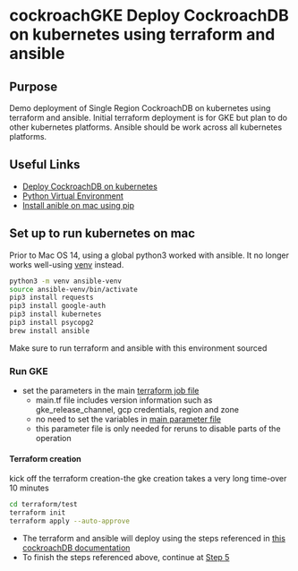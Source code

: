 # cockroachGKE Deploy CockroachDB on kubernetes using terraform and ansible
## Purpose
Demo deployment of Single Region CockroachDB on kubernetes using terraform and ansible.  Initial terraform deployment
is for GKE but plan to do other kubernetes platforms.  Ansible should be work across all kubernetes platforms.

## Useful Links

* [Deploy CockroachDB on kubernetes](https://www.cockroachlabs.com/docs/stable/orchestrate-a-local-cluster-with-kubernetes?filters=manual)
* [Python Virtual Environment](https://www.freecodecamp.org/news/how-to-setup-virtual-environments-in-python/)
* [Install anible on mac using pip]()
## Set up to run kubernetes on mac
Prior to Mac OS 14, using a global python3 worked with ansible.  It no longer works well-using [venv](https://docs.python.org/3/library/venv.html) instead.
```bash
python3 -m venv ansible-venv
source ansible-venv/bin/activate
pip3 install requests
pip3 install google-auth
pip3 install kubernetes
pip3 install psycopg2
brew install ansible
```
Make sure to run terraform and ansible with this environment sourced
### Run GKE
* set the parameters in the main [terraform job file](terraform/test/main.tf)
    * main.tf file includes version information such as gke_release_channel, gcp credentials, region and zone
    * no need to set the variables in [main parameter file](ansible/cockroach/vars/main.yml)
    * this parameter file is only needed for reruns to disable parts of the operation

#### Terraform creation
kick off the terraform creation-the gke creation takes a very long time-over 10 minutes
```bash
cd terraform/test
terraform init
terraform apply --auto-approve
```
* The terraform and ansible will deploy using the steps referenced in [this cockroachDB documentation](https://www.cockroachlabs.com/docs/stable/orchestrate-a-local-cluster-with-kubernetes?filters=manual)
* To finish the steps referenced above, continue at [Step 5](https://www.cockroachlabs.com/docs/stable/orchestrate-a-local-cluster-with-kubernetes?filters=manual#step-4-access-the-db-console)